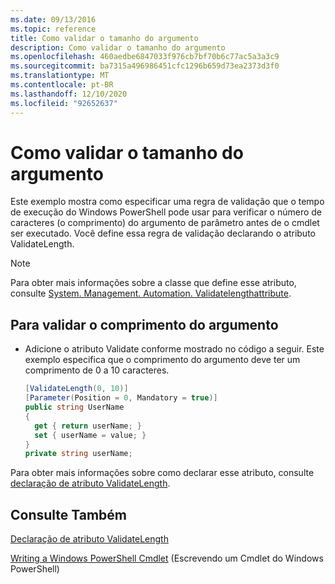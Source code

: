 ```yaml
---
ms.date: 09/13/2016
ms.topic: reference
title: Como validar o tamanho do argumento
description: Como validar o tamanho do argumento
ms.openlocfilehash: 460aedbe6847033f976cb7bf70b6c77ac5a3a3c9
ms.sourcegitcommit: ba7315a496986451cfc1296b659d73ea2373d3f0
ms.translationtype: MT
ms.contentlocale: pt-BR
ms.lasthandoff: 12/10/2020
ms.locfileid: "92652637"
---
```

# <a name="how-to-validate-the-argument-length"></a>Como validar o tamanho do argumento

Este exemplo mostra como especificar uma regra de validação que o tempo de execução do Windows PowerShell pode usar para verificar o número de caracteres (o comprimento) do argumento de parâmetro antes de o cmdlet ser executado. Você define essa regra de validação declarando o atributo ValidateLength.

> [!NOTE]
> Para obter mais informações sobre a classe que define esse atributo, consulte [System. Management. Automation. Validatelengthattribute](/dotnet/api/System.Management.Automation.ValidateLengthAttribute).

## <a name="to-validate-the-argument-length"></a>Para validar o comprimento do argumento

- Adicione o atributo Validate conforme mostrado no código a seguir. Este exemplo especifica que o comprimento do argumento deve ter um comprimento de 0 a 10 caracteres.

    ```csharp
    [ValidateLength(0, 10)]
    [Parameter(Position = 0, Mandatory = true)]
    public string UserName
    {
      get { return userName; }
      set { userName = value; }
    }
    private string userName;
    ```

Para obter mais informações sobre como declarar esse atributo, consulte [declaração de atributo ValidateLength](./validatelength-attribute-declaration.md).

## <a name="see-also"></a>Consulte Também

[Declaração de atributo ValidateLength](./validatelength-attribute-declaration.md)

[Writing a Windows PowerShell Cmdlet](./writing-a-windows-powershell-cmdlet.md) (Escrevendo um Cmdlet do Windows PowerShell)
